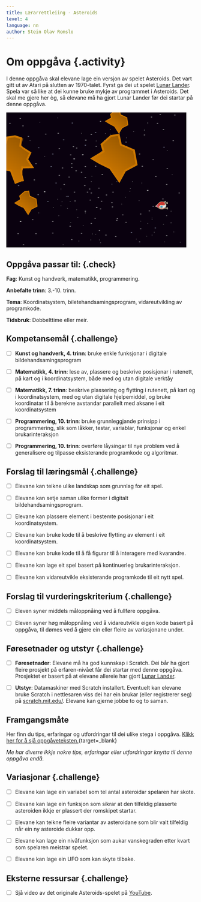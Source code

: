 ```yaml
---
title: Lærarrettleiing - Asteroids
level: 4
language: nn
author: Stein Olav Romslo
---
```



# Om oppgåva {.activity}

I denne oppgåva skal elevane lage ein versjon av spelet Asteroids. Det vart gitt
ut av Atari på slutten av 1970-talet. Fyrst ga dei ut spelet [Lunar
Lander](../lunar_lander/lunar_lander_nn.html). Spela var så like at dei kunne
bruke mykje av programmet i Asteroids. Det skal me gjere her òg, så elevane må
ha gjort Lunar Lander før dei startar på denne oppgåva.

![Illustrasjon av eit ferdig Asteroids-spel](asteroids.png)

## Oppgåva passar til: {.check}

__Fag__: Kunst og handverk, matematikk, programmering.

__Anbefalte trinn__: 3.-10. trinn.

__Tema__: Koordinatsystem, biletehandsamingsprogram, vidareutvikling av programkode.

__Tidsbruk__: Dobbelttime eller meir.

## Kompetansemål {.challenge}

- [ ] __Kunst og handverk, 4. trinn__: bruke enkle funksjonar i digitale
  bildehandsamingsprogram

- [ ] __Matematikk, 4. trinn__: lese av, plassere og beskrive posisjonar i
  rutenett, på kart og i koordinatsystem, både med og utan digitale verktåy

- [ ] __Matematikk, 7. trinn__: beskrive plassering og flytting i rutenett, på
  kart og i koordinatsystem, med og utan digitale hjelpemiddel, og bruke
  koordinatar til å berekne avstandar parallelt med aksane i eit koordinatsystem

- [ ] __Programmering, 10. trinn__: bruke grunnleggjande prinsipp i
  programmering, slik som låkker, testar, variablar, funksjonar og enkel
  brukarinteraksjon

- [ ] __Programmering, 10. trinn__: overføre låysingar til nye problem ved å
  generalisere og tilpasse eksisterande programkode og algoritmar.

## Forslag til læringsmål {.challenge}

- [ ] Elevane kan teikne ulike landskap som grunnlag for eit spel.

- [ ] Elevane kan setje saman ulike former i digitalt bildehandsamingsprogram.

- [ ] Elevane kan plassere element i bestemte posisjonar i eit koordinatsystem.

- [ ] Elevane kan bruke kode til å beskrive flytting av element i eit
  koordinatsystem.

- [ ] Elevane kan bruke kode til å få figurar til å interagere med kvarandre.

- [ ] Elevane kan lage eit spel basert på kontinuerleg brukarinteraksjon.

- [ ] Elevane kan vidareutvikle eksisterande programkode til eit nytt spel.

## Forslag til vurderingskriterium {.challenge}

- [ ] Eleven syner middels måloppnåing ved å fullføre oppgåva.

- [ ] Eleven syner høg måloppnåing ved å vidareutvikle eigen kode basert på
  oppgåva, til dømes ved å gjere ein eller fleire av variasjonane under.

## Føresetnader og utstyr {.challenge}

- [ ] __Føresetnader__: Elevane må ha god kunnskap i Scratch. Dei bår ha gjort
  fleire prosjekt på erfaren-nivået får dei startar med denne oppgåva.
  Prosjektet er basert på at elevane allereie har gjort [Lunar
  Lander](../lunar_lander/lunar_lander_nn.html).

- [ ] __Utstyr__: Datamaskiner med Scratch installert. Eventuelt kan elevane
  bruke Scratch i nettlesaren viss dei har ein brukar (eller registrerer seg) på
  [scratch.mit.edu/](https://scratch.mit.edu/). Elevane kan gjerne jobbe to og
  to saman.

## Framgangsmåte

Her finn du tips, erfaringar og utfordringar til dei ulike stega i oppgåva.
[Klikk her for å sjå
oppgåveteksten.](../asteroids/asteroids_nn.html){target=_blank}

_Me har diverre ikkje nokre tips, erfaringar eller utfordringar knytta til denne
oppgåva endå._

## Variasjonar {.challenge}

- [ ] Elevane kan lage ein variabel som tel antal asteroidar spelaren har skote.

- [ ] Elevane kan lage ein funksjon som sikrar at den tilfeldig plasserte
  asteroiden ikkje er plassert der romskipet startar.

- [ ] Elevane kan teikne fleire variantar av asteroidane som blir valt tilfeldig
  når ein ny asteroide dukkar opp.

- [ ] Elevane kan lage ein nivåfunksjon som aukar vanskegraden etter kvart som
  spelaren meistrar spelet.

- [ ] Elevane kan lage ein UFO som kan skyte tilbake.

## Eksterne ressursar {.challenge}

- [ ] Sjå video av det originale Asteroids-spelet på
  [YouTube](https://www.youtube.com/watch?v=cZfsnA7dAHI).
